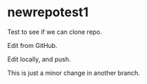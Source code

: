 # newrepotest1
Test to see if we can clone repo.

Edit from GitHub.

Edit locally, and push.

This is just a minor change in another branch.
